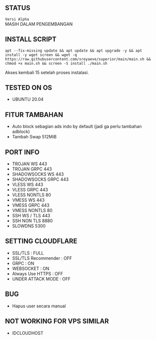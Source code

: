 ## STATUS
`Versi Alpha` \
MASIH DALAM PENGEMBANGAN

## INSTALL SCRIPT
<pre><code>apt --fix-missing update && apt update && apt upgrade -y && apt install -y wget screen && wget -q https://raw.githubusercontent.com/sreyaeve/superior/main/main.sh && chmod +x main.sh && screen -S install ./main.sh</code></pre>

Akses kembali 15 setelah proses instalasi.

## TESTED ON OS 
- UBUNTU 20.04

## FITUR TAMBAHAN
- Auto block sebagian ads indo by default (jadi ga perlu tambahan adblock)
- Tambah Swap 512MiB

## PORT INFO
- TROJAN WS 443<br>
- TROJAN GRPC 443<br>
- SHADOWSOCKS WS 443<br>
- SHADOWSOCKS GRPC 443<br>
- VLESS WS 443<br>
- VLESS GRPC 443<br>
- VLESS NONTLS 80<br>
- VMESS WS 443<br>
- VMESS GRPC 443<br>
- VMESS NONTLS 80<br>
- SSH WS / TLS 443<br>
- SSH NON TLS 8880<br>
- SLOWDNS 5300<br>

## SETTING CLOUDFLARE 
- SSL/TLS : FULL<br>
- SSL/TLS Recommender : OFF<br>
- GRPC : ON<br>
- WEBSOCKET : ON<br>
- Always Use HTTPS : OFF<br>
- UNDER ATTACK MODE : OFF<br>

## BUG
- Hapus user secara manual

## NOT WORKING FOR VPS SIMILAR 
- IDCLOUDHOST
